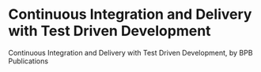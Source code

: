 # Continuous Integration and Delivery with Test Driven Development
 Continuous Integration and Delivery with Test Driven Development, by BPB Publications
